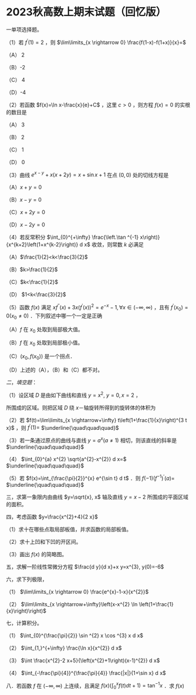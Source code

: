 # 2023秋高数上期末试题（回忆版）


一单项选择题。

（1）若 $f^{\prime}(1)=2$ ，则 $\lim\limits_{x \rightarrow 0} \frac{f(1-x)-f(1+x)}{x}=$

（A） 2

（B）-2

（C） 4

（D）-4

（2）若函数 $f(x)=\ln x-\frac{x}{e}+C$ ，这里 $c>0$ ，则方程 $f(x)=0$ 的实根的数目是

（A） 3

（B） 2

（C） 1

（D） 0

（3）曲线 $e^{x-y}+x(x+2 y)=x+\sin x+1$ 在点 $(0,0)$ 处的切线方程是

（A）$x+y=0$

（B）$x-y=0$

（C）$x+2 y=0$

（D）$x-2 y=0$

（4）若反常积分 $\int_{0}^{+\infty} \frac{\left.\tan ^{-1} x\right)}{x^{k+2}\left(1+x^{k-2}\right)} d x$ 收敛，则常数 $k$ 必满足

（A）$\frac{1}{2}<k<\frac{3}{2}$

（B）$k>\frac{1}{2}$

（C）$k<\frac{1}{2}$

（D） $1<k<\frac{3}{2}$

（5）函数 $f(x)$ 满足 $x f^{\prime \prime}(x)+3 x\left(f^{\prime}(x)\right)^{2}=e^{-x}-1, \forall x \in(-\infty, \infty)$ ，且有 $f^{\prime}\left(x_{0}\right)=0\left(x_{0} \neq 0\right)$ ．下列叙述中哪一个一定是正确

（A）$f$ 在 $x_{0}$ 处取到局部极大值。

（B）$f$ 在 $x_{0}$ 处取到局部极小值。

（C）$\left(x_{0}, f\left(x_{0}\right)\right)$ 是一个拐点．

（D）上述的（A），（B）和（C）都不对。

${二，填空题：}$

（1）设区域 $D$ 是由如下曲线和直线 $y=x^{2}, ~ y=0, x=2$ ，

所围成的区域。则把区域 $D$ 绕 $x$－轴旋转所得到的旋转体的体积为

（2）若 $f(t)=\lim\limits_{x \rightarrow+\infty} t\left(1+\frac{1}{x}\right)^{3 t x}$ ，则 $f^{\prime}(1)=$ $\underline{\quad\quad\quad}$

（3）若一条通过原点的曲线与直线 $y=a^{x}(a \neq 1)$ 相切，则该直线的斜率是 $\underline{\quad\quad\quad}$

（4） $\int_{0}^{a} x^{2} \sqrt{a^{2}-x^{2}} d x=$ $\underline{\quad\quad\quad}$

（5）若 $f(x)=\int_{\frac{\pi}{2}}^{x} e^{\sin t} d t$ ．则 $f(-1)\left(f^{-1}\right)^{\prime}(a)=$ $\underline{\quad\quad\quad}$

三，求第一象限内由曲线 $y=\sqrt{x}, x$ 轴及直线 $y=x-2$ 所围成的平面区域的面积。

四，考虑函数 $y=\frac{x^{2}+4}{2 x}$

（1）求十在哪些点取局部板值，并求函数的局部板值。

（2）求十上凹和下凹的开区间。

（3）画出 $f(x)$ 的简略图。

五，求解一阶线性常微分方程 $\frac{d y}{d x}+x y=x^{3}, y(0)=-6$

六，求下列极限，

（1） $\lim\limits_{x \rightarrow 0} \frac{e^{x}-1-x}{x^{2}}$

（2） $\lim\limits_{x \rightarrow+\infty}\left(x-x^{2} \ln \left(1+\frac{1}{x}\right)\right)$

七，计算积分。

（1） $\int_{0}^{\frac{\pi}{2}} \sin ^{2} x \cos ^{3} x d x$

（2） $\int_{1,}^{+\infty} \frac{\ln x}{x^{2}} d x$

（3） $\int \frac{x^{2}-2 x+5}{\left(x^{2}+1\right)(x-1)^{2}} d x$

（4） $\int_{-\frac{\pi}{4}}^{\frac{\pi}{4}} \frac{|x|}{1+\sin x} d x$

八．若函数 $f$ 在 $(-\infty, \infty)$ 上连续，且满足 $f(x)\left(\int_{0}^{x} f(t) d t+1\right)=\tan ^{-1} x$ ．求 $f(x)$


